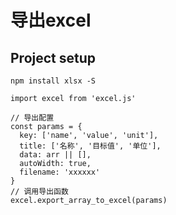 # 导出excel

## Project setup
```
npm install xlsx -S
```

```
import excel from 'excel.js'

// 导出配置
const params = {
  key: ['name', 'value', 'unit'],
  title: ['名称', '目标值', '单位'],
  data: arr || [],
  autoWidth: true,
  filename: 'xxxxxx'
}
// 调用导出函数
excel.export_array_to_excel(params)
```